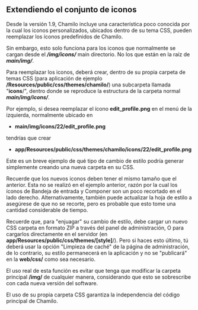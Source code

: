## Extendiendo el conjunto de iconos

Desde la versión 1.9, Chamilo incluye una característica poco conocida por la cual los iconos personalizados, ubicados dentro de su tema CSS, pueden reemplazar los íconos predefinidos de Chamilo.

Sin embargo, esto solo funciona para los iconos que normalmente se cargan desde el ***/img/icons/*** main
directorio. No los que están en la raíz de ***main/img/***.

Para reemplazar los iconos, deberá crear, dentro de su propia carpeta de temas CSS (para
aplicación de ejemplo **/Resources/public/css/themes/chamilo/**) una subcarpeta llamada "**icons**/", dentro
donde se reproduce la estructura de la carpeta normal _**main/img/icons/**_.

Por ejemplo, si desea reemplazar el ícono **edit_profile.png** en el menú de la izquierda,
normalmente ubicado en

 - **main/img/icons/22/edit_profile.png**

tendrías que crear

 - **app/Resources/public/css/themes/chamilo/icons/22/edit_profile.png**

Este es un breve ejemplo de qué tipo de cambio de estilo podría generar simplemente creando una nueva carpeta en su CSS.

Recuerde que los nuevos iconos deben tener el mismo tamaño que el anterior. Esta no se realizó en el ejemplo anterior, razón por la cual los íconos de Bandeja de entrada y Componer son un poco recortado en el lado derecho. Alternativamente, también puede actualizar la hoja de estilo a asegúrese de que no se recorte, pero es probable que esto tome una cantidad considerable de tiempo.

Recuerde que, para "enjuagar" su cambio de estilo, debe cargar un nuevo CSS carpeta en formato ZIP a través del panel de administración, O para cargarlos directamente en el servidor (en **app/Resources/public/css/themes/[style]**/). Pero si haces esto último, tú deberá usar la opción "Limpieza de caché" de la página de administración, de lo contrario, su estilo permanecerá en la aplicación  y no se "publicará" en la **web/css/** como sea necesario.

El uso real de esta función es evitar que tenga que modificar la carpeta principal **/img/** de cualquier manera, considerando que esto se sobrescribe con cada nueva versión del software.

El uso de su propia carpeta CSS garantiza la independencia del código principal de Chamilo.